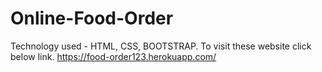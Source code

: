 # Online-Food-Order
Technology used - HTML, CSS, BOOTSTRAP.
To visit these website click below link.
https://food-order123.herokuapp.com/
